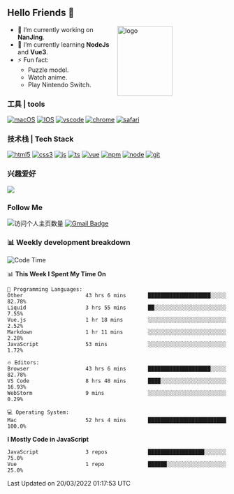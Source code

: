 ## Hello Friends 👋

<img src="https://github-readme-stats.vercel.app/api?username=Eugeniocode&show_icons=true&theme=vue" alt="logo" height="160" align="right" width="50%" />

- 🔭 I’m currently working on **NanJing**.
- 🌱 I’m currently learning **NodeJs** and **Vue3**.
- ⚡ Fun fact: 
  - Puzzle model.
  - Watch anime.
  - Play Nintendo Switch.



### 工具 | tools

[![macOS](https://img.shields.io/badge/PC-Macbookpro-success?style=flat-square&logo=apple&logoColor=ffffff)]()
[![IOS](https://img.shields.io/badge/MOBILE-iPhone-ff69b4?style=flat-square&logo=apple&logoColor=ffffff)]()
[![vscode](https://img.shields.io/badge/IED-Visual%20Studio%20Code-blue?style=flat-square&logo=visualstudiocode&logoColor=ffffff)]()
[![chrome](https://img.shields.io/badge/BROWSER-Chrome-orange?style=flat-square&logo=googlechrome&logoColor=ffffff)]()
[![safari](https://img.shields.io/badge/BROWSER-Safari-yellow?style=flat-square&logo=safari&logoColor=ffffff)]()

### 技术栈 | Tech Stack
[![html5](https://img.shields.io/badge/-HTML5-F16528?style=flat-square&logo=html5&logoColor=ffffff)]()
[![css3](https://img.shields.io/badge/-CSS3-3699D5?style=flat-square&logo=css3&logoColor=ffffff)]()
[![js](https://img.shields.io/badge/-Javascript-F0DA50?style=flat-square&logo=javascript&logoColor=ffffff)]()
[![ts](https://img.shields.io/badge/-Typescript-083061?style=flat-square&logo=typescript&logoColor=ffffff)]()
[![vue](https://img.shields.io/badge/-Vue.js-3DB784?style=flat-square&logo=vuedotjs&logoColor=ffffff)]()
[![npm](https://img.shields.io/badge/-NPM-CD3939?style=flat-square&logo=npm&logoColor=ffffff)]()
[![node](https://img.shields.io/badge/-Node.js-80BD00?style=flat-square&logo=nodedotjs&logoColor=ffffff)]()
[![git](https://img.shields.io/badge/-Git-F05133?style=flat-square&logo=git&logoColor=ffffff)]()

### 兴趣爱好

![](https://img.shields.io/badge/-Nintendo%20Switch-e60012?style=flat-square&logo=nintendo%20switch&logoColor=ffffff)

### Follow Me
![访问个人主页数量](https://komarev.com/ghpvc/?username=Eugeniocode&color=blue)
[![Gmail Badge](https://img.shields.io/badge/mail-eugeniocode@yeah.net-blue?style=flat&logo=Gmail&logoColor=white&link=mailto:eugeniocode@yeah.net)](mailto:eugeniocode@yeah.net)


### 📊 Weekly development breakdown
<!--START_SECTION:waka-->
![Code Time](http://img.shields.io/badge/Code%20Time-309%20hrs%209%20mins-blue)

📊 **This Week I Spent My Time On** 

```text
💬 Programming Languages: 
Other                    43 hrs 6 mins       ████████████████████░░░░░   82.78% 
Liquid                   3 hrs 55 mins       ██░░░░░░░░░░░░░░░░░░░░░░░   7.55% 
Vue.js                   1 hr 18 mins        ░░░░░░░░░░░░░░░░░░░░░░░░░   2.52% 
Markdown                 1 hr 11 mins        ░░░░░░░░░░░░░░░░░░░░░░░░░   2.28% 
JavaScript               53 mins             ░░░░░░░░░░░░░░░░░░░░░░░░░   1.72%

🔥 Editors: 
Browser                  43 hrs 6 mins       ████████████████████░░░░░   82.78% 
VS Code                  8 hrs 48 mins       ████░░░░░░░░░░░░░░░░░░░░░   16.93% 
WebStorm                 9 mins              ░░░░░░░░░░░░░░░░░░░░░░░░░   0.29%

💻 Operating System: 
Mac                      52 hrs 4 mins       █████████████████████████   100.0%

```

**I Mostly Code in JavaScript** 

```text
JavaScript               3 repos             ██████████████████░░░░░░░   75.0% 
Vue                      1 repo              ██████░░░░░░░░░░░░░░░░░░░   25.0%

```



 Last Updated on 20/03/2022 01:17:53 UTC
<!--END_SECTION:waka-->

